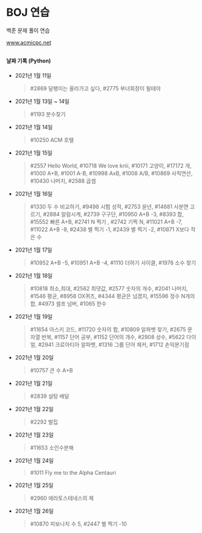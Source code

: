 # BOJ 연습


백준 문제 풀이 연습

www.acmicpc.net

##
#### 날짜 기록 (Python)
- 2021년 1월 11일
    >\#2869 달팽이는 올라가고 싶다, #2775 부녀회장이 될테야

- 2021년 1월 13일 ~ 14일
    >\#1193 분수찾기

- 2021년 1월 14일
    >\#10250 ACM 호텔

- 2021년 1월 15일
    >\#2557 Hello World, #10718 We love kriii, #10171 고양이, #17172 개, #1000 A+B, #1001 A-B, #10998 AxB, #1008 A/B, #10869 사칙연산, #10430 나머지, #2588 곱셈

- 2021년 1월 16일
    >\#1330 두 수 비교하기, #9498 시험 성적, #2753 윤년, #14681 사분면 고르기, #2884 알람시계, #2739 구구단, #10950 A+B -3, #8393 합, #15552 빠른 A+B, #2741 N 찍기 , #2742 기찍 N, #11021 A+B -7, #11022 A+B -8, #2438 별 찍기 -1, #2439 별 찍기 -2, #10871 X보다 작은 수

- 2021년 1월 17일
    >\#10952 A+B -5, #10951 A+B -4, #1110 더하기 사이클, #1978 소수 찾기

- 2021년 1월 18일
    >\#10818 최소,최대, #2562 최댓값, #2577 숫자의 개수, #2041 나머지, #1546 평균, #8958 OX퀴즈, #4344 평균은 넘겠지, #15596 정수 N개의 합, #4973 셀프 넘버, #1065 한수    

- 2021년 1월 19일
    >\#11654 아스키 코드, #11720 숫자의 합, #10809 알파벳 찾기, #2675 문자열 반복, #1157 단어 공부, #1152 단어의 개수, #2908 상수, #5622 다이얼, #2941 크로아티아 알파벳, #1316 그룹 단어 체커, #1712 손익분기점    

- 2021년 1월 20일 
    >\#10757 큰 수 A+B

- 2021년 1월 21일 
    >\#2839 설탕 배달

- 2021년 1월 22일
    >\#2292 벌집

- 2021년 1월 23일
    >\#11653 소인수분해

- 2021년 1월 24일
    >\#1011 Fly me to the Alpha Centauri

- 2021년 1월 25일
    >\#2960 에라토스테네스의 체

- 2021년 1월 26일
    >\#10870 피보나치 수 5, #2447 별 찍기 -10


